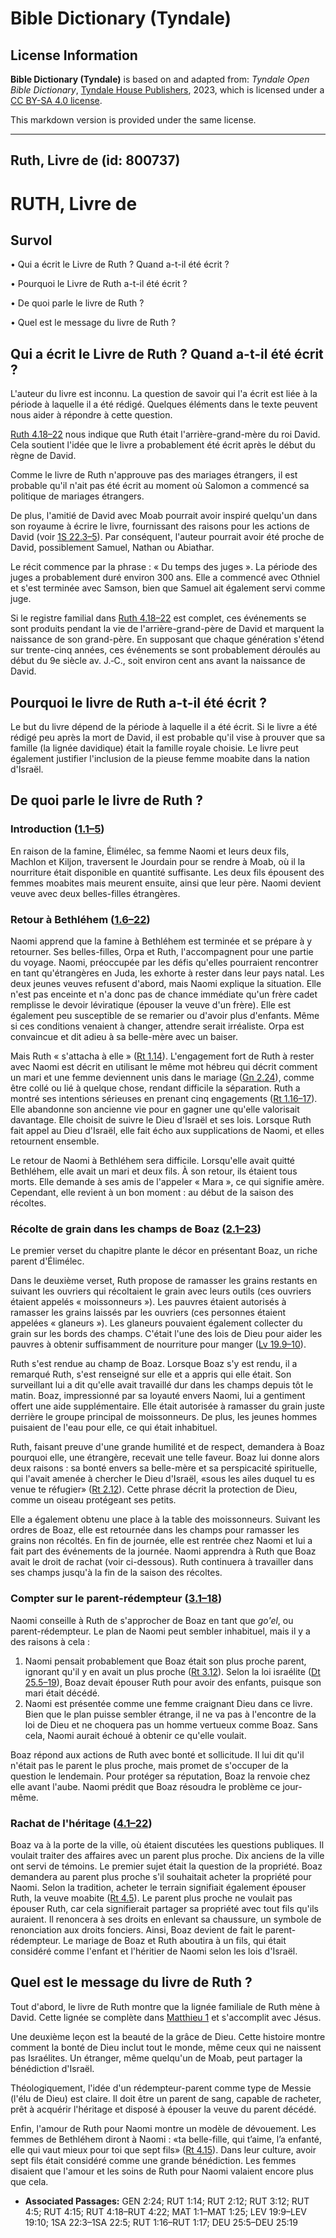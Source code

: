 # Bible Dictionary (Tyndale)

## License Information

**Bible Dictionary (Tyndale)** is based on and adapted from: _Tyndale Open Bible Dictionary_, [Tyndale House Publishers](https://tyndaleopenresources.com/), 2023, which is licensed under a [CC BY-SA 4.0 license](https://creativecommons.org/licenses/by-sa/4.0/legalcode.en).

This markdown version is provided under the same license.



--------------------------------

## Ruth, Livre de (id: 800737)

RUTH, Livre de
==============

Survol
------

• Qui a écrit le Livre de Ruth ? Quand a\-t\-il été écrit ?

• Pourquoi le Livre de Ruth a\-t\-il été écrit ?

• De quoi parle le livre de Ruth ?

• Quel est le message du livre de Ruth ?

Qui a écrit le Livre de Ruth ? Quand a\-t\-il été écrit ?
---------------------------------------------------------

L'auteur du livre est inconnu. La question de savoir qui l'a écrit est liée à la période à laquelle il a été rédigé. Quelques éléments dans le texte peuvent nous aider à répondre à cette question.

[Ruth 4\.18–22](https://ref.ly/Ruth4:18-Ruth4:22) nous indique que Ruth était l'arrière\-grand\-mère du roi David. Cela soutient l'idée que le livre a probablement été écrit après le début du règne de David.

Comme le livre de Ruth n'approuve pas des mariages étrangers, il est probable qu'il n'ait pas été écrit au moment où Salomon a commencé sa politique de mariages étrangers.

De plus, l'amitié de David avec Moab pourrait avoir inspiré quelqu'un dans son royaume à écrire le livre, fournissant des raisons pour les actions de David (voir [1S 22\.3–5](https://ref.ly/1Sam22:3-1Sam22:5)). Par conséquent, l'auteur pourrait avoir été proche de David, possiblement Samuel, Nathan ou Abiathar.

Le récit commence par la phrase : « Du temps des juges ». La période des juges a probablement duré environ 300 ans. Elle a commencé avec Othniel et s'est terminée avec Samson, bien que Samuel ait également servi comme juge.

Si le registre familial dans [Ruth 4\.18–22](https://ref.ly/Ruth4:18-Ruth4:22) est complet, ces événements se sont produits pendant la vie de l'arrière\-grand\-père de David et marquent la naissance de son grand\-père. En supposant que chaque génération s'étend sur trente\-cinq années, ces événements se sont probablement déroulés au début du 9e siècle av. J.‑C., soit environ cent ans avant la naissance de David.

Pourquoi le livre de Ruth a\-t\-il été écrit ?
----------------------------------------------

Le but du livre dépend de la période à laquelle il a été écrit. Si le livre a été rédigé peu après la mort de David, il est probable qu'il vise à prouver que sa famille (la lignée davidique) était la famille royale choisie. Le livre peut également justifier l'inclusion de la pieuse femme moabite dans la nation d'Israël.

De quoi parle le livre de Ruth ?
--------------------------------

### Introduction ([1\.1–5](https://ref.ly/Ruth1:1-Ruth1:5))

En raison de la famine, Élimélec, sa femme Naomi et leurs deux fils, Machlon et Kiljon, traversent le Jourdain pour se rendre à Moab, où il la nourriture était disponible en quantité suffisante. Les deux fils épousent des femmes moabites mais meurent ensuite, ainsi que leur père. Naomi devient veuve avec deux belles\-filles étrangères.

### Retour à Bethléhem ([1\.6–22](https://ref.ly/Ruth1:6-Ruth1:22))

Naomi apprend que la famine à Bethléhem est terminée et se prépare à y retourner. Ses belles\-filles, Orpa et Ruth, l'accompagnent pour une partie du voyage. Naomi, préoccupée par les défis qu'elles pourraient rencontrer en tant qu'étrangères en Juda, les exhorte à rester dans leur pays natal. Les deux jeunes veuves refusent d'abord, mais Naomi explique la situation. Elle n'est pas enceinte et n'a donc pas de chance immédiate qu'un frère cadet remplisse le devoir léviratique (épouser la veuve d'un frère). Elle est également peu susceptible de se remarier ou d'avoir plus d'enfants. Même si ces conditions venaient à changer, attendre serait irréaliste. Orpa est convaincue et dit adieu à sa belle\-mère avec un baiser.

Mais Ruth « s'attacha à elle » ([Rt 1\.14](https://ref.ly/Ruth1:14)). L'engagement fort de Ruth à rester avec Naomi est décrit en utilisant le même mot hébreu qui décrit comment un mari et une femme deviennent unis dans le mariage ([Gn 2\.24](https://ref.ly/Gen2:24)), comme être collé ou lié à quelque chose, rendant difficile la séparation. Ruth a montré ses intentions sérieuses en prenant cinq engagements ([Rt 1\.16–17](https://ref.ly/Ruth1:16-Ruth1:17)). Elle abandonne son ancienne vie pour en gagner une qu'elle valorisait davantage. Elle choisit de suivre le Dieu d'Israël et ses lois. Lorsque Ruth fait appel au Dieu d'Israël, elle fait écho aux supplications de Naomi, et elles retournent ensemble.

Le retour de Naomi à Bethléhem sera difficile. Lorsqu'elle avait quitté Bethléhem, elle avait un mari et deux fils. À son retour, ils étaient tous morts. Elle demande à ses amis de l'appeler « Mara », ce qui signifie amère. Cependant, elle revient à un bon moment : au début de la saison des récoltes.

### Récolte de grain dans les champs de Boaz ([2\.1–23](https://ref.ly/Ruth2:1-Ruth2:23))

Le premier verset du chapitre plante le décor en présentant Boaz, un riche parent d'Élimélec.

Dans le deuxième verset, Ruth propose de ramasser les grains restants en suivant les ouvriers qui récoltaient le grain avec leurs outils (ces ouvriers étaient appelés « moissonneurs »). Les pauvres étaient autorisés à ramasser les grains laissés par les ouvriers (ces personnes étaient appelées « glaneurs »). Les glaneurs pouvaient également collecter du grain sur les bords des champs. C'était l'une des lois de Dieu pour aider les pauvres à obtenir suffisamment de nourriture pour manger ([Lv 19\.9–10](https://ref.ly/Lev19:9-Lev19:10)).

Ruth s'est rendue au champ de Boaz. Lorsque Boaz s'y est rendu, il a remarqué Ruth, s'est renseigné sur elle et a appris qui elle était. Son surveillant lui a dit qu'elle avait travaillé dur dans les champs depuis tôt le matin. Boaz, impressionné par sa loyauté envers Naomi, lui a gentiment offert une aide supplémentaire. Elle était autorisée à ramasser du grain juste derrière le groupe principal de moissonneurs. De plus, les jeunes hommes puisaient de l'eau pour elle, ce qui était inhabituel.

Ruth, faisant preuve d'une grande humilité et de respect, demandera à Boaz pourquoi elle, une étrangère, recevait une telle faveur. Boaz lui donne alors deux raisons : sa bonté envers sa belle\-mère et sa perspicacité spirituelle, qui l'avait amenée à chercher le Dieu d'Israël, «sous les ailes duquel tu es venue te réfugier» ([Rt 2\.12](https://ref.ly/Ruth2:12)). Cette phrase décrit la protection de Dieu, comme un oiseau protégeant ses petits.

Elle a également obtenu une place à la table des moissonneurs. Suivant les ordres de Boaz, elle est retournée dans les champs pour ramasser les grains non récoltés. En fin de journée, elle est rentrée chez Naomi et lui a fait part des événements de la journée. Naomi apprendra à Ruth que Boaz avait le droit de rachat (voir ci\-dessous). Ruth continuera à travailler dans ses champs jusqu'à la fin de la saison des récoltes.

### Compter sur le parent\-rédempteur ([3\.1–18](https://ref.ly/Ruth3:1-Ruth3:18))

Naomi conseille à Ruth de s'approcher de Boaz en tant que *go'el*, ou parent\-rédempteur. Le plan de Naomi peut sembler inhabituel, mais il y a des raisons à cela :

1. Naomi pensait probablement que Boaz était son plus proche parent, ignorant qu'il y en avait un plus proche ([Rt 3\.12](https://ref.ly/Ruth3:12)). Selon la loi israélite ([Dt 25\.5–19](https://ref.ly/Deut25:5-Deut25:19)), Boaz devait épouser Ruth pour avoir des enfants, puisque son mari était décédé.
2. Naomi est présentée comme une femme craignant Dieu dans ce livre. Bien que le plan puisse sembler étrange, il ne va pas à l'encontre de la loi de Dieu et ne choquera pas un homme vertueux comme Boaz. Sans cela, Naomi aurait échoué à obtenir ce qu'elle voulait.

Boaz répond aux actions de Ruth avec bonté et sollicitude. Il lui dit qu'il n'était pas le parent le plus proche, mais promet de s'occuper de la question le lendemain. Pour protéger sa réputation, Boaz la renvoie chez elle avant l'aube. Naomi prédit que Boaz résoudra le problème ce jour\-même.

### Rachat de l'héritage ([4\.1–22](https://ref.ly/Ruth4:1-Ruth4:22))

Boaz va à la porte de la ville, où étaient discutées les questions publiques. Il voulait traiter des affaires avec un parent plus proche. Dix anciens de la ville ont servi de témoins. Le premier sujet était la question de la propriété. Boaz demandera au parent plus proche s'il souhaitait acheter la propriété pour Naomi. Selon la tradition, acheter le terrain signifiait également épouser Ruth, la veuve moabite ([Rt 4\.5](https://ref.ly/Ruth4:5)). Le parent plus proche ne voulait pas épouser Ruth, car cela signifierait partager sa propriété avec tout fils qu'ils auraient. Il renoncera à ses droits en enlevant sa chaussure, un symbole de renonciation aux droits fonciers. Ainsi, Boaz devient de fait le parent\-rédempteur. Le mariage de Boaz et Ruth aboutira à un fils, qui était considéré comme l'enfant et l'héritier de Naomi selon les lois d'Israël.

Quel est le message du livre de Ruth ?
--------------------------------------

Tout d'abord, le livre de Ruth montre que la lignée familiale de Ruth mène à David. Cette lignée se complète dans [Matthieu 1](https://ref.ly/Matt1:1-Matt1:25) et s'accomplit avec Jésus.

Une deuxième leçon est la beauté de la grâce de Dieu. Cette histoire montre comment la bonté de Dieu inclut tout le monde, même ceux qui ne naissent pas Israélites. Un étranger, même quelqu'un de Moab, peut partager la bénédiction d'Israël.

Théologiquement, l'idée d'un rédempteur\-parent comme type de Messie (l'élu de Dieu) est claire. Il doit être un parent de sang, capable de racheter, prêt à acquérir l'héritage et disposé à épouser la veuve du parent décédé.

Enfin, l'amour de Ruth pour Naomi montre un modèle de dévouement. Les femmes de Bethléhem diront à Naomi : «ta belle\-fille, qui t’aime, l’a enfanté, elle qui vaut mieux pour toi que sept fils» ([Rt 4\.15](https://ref.ly/Ruth4:15)). Dans leur culture, avoir sept fils était considéré comme une grande bénédiction. Les femmes disaient que l'amour et les soins de Ruth pour Naomi valaient encore plus que cela.

* **Associated Passages:** GEN 2:24; RUT 1:14; RUT 2:12; RUT 3:12; RUT 4:5; RUT 4:15; RUT 4:18–RUT 4:22; MAT 1:1–MAT 1:25; LEV 19:9–LEV 19:10; 1SA 22:3–1SA 22:5; RUT 1:16–RUT 1:17; DEU 25:5–DEU 25:19

